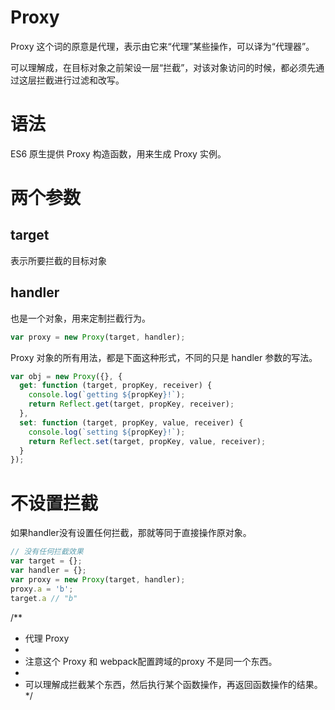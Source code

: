 # Proxy

Proxy 这个词的原意是代理，表示由它来“代理”某些操作，可以译为“代理器”。

可以理解成，在目标对象之前架设一层“拦截”，对该对象访问的时候，都必须先通过这层拦截进行过滤和改写。



# 语法

ES6 原生提供 Proxy 构造函数，用来生成 Proxy 实例。

# 两个参数

## target

表示所要拦截的目标对象

## handler

也是一个对象，用来定制拦截行为。

```js
var proxy = new Proxy(target, handler);
```



Proxy 对象的所有用法，都是下面这种形式，不同的只是 handler 参数的写法。

```js
var obj = new Proxy({}, {
  get: function (target, propKey, receiver) {
    console.log(`getting ${propKey}!`);
    return Reflect.get(target, propKey, receiver);
  },
  set: function (target, propKey, value, receiver) {
    console.log(`setting ${propKey}!`);
    return Reflect.set(target, propKey, value, receiver);
  }
});
```



# 不设置拦截

如果handler没有设置任何拦截，那就等同于直接操作原对象。

```js
// 没有任何拦截效果
var target = {};
var handler = {};
var proxy = new Proxy(target, handler);
proxy.a = 'b';
target.a // "b"
```



/**
 * 代理 Proxy
 * 
 * 注意这个 Proxy 和 webpack配置跨域的proxy 不是同一个东西。
 * 
 * 可以理解成拦截某个东西，然后执行某个函数操作，再返回函数操作的结果。
 */
